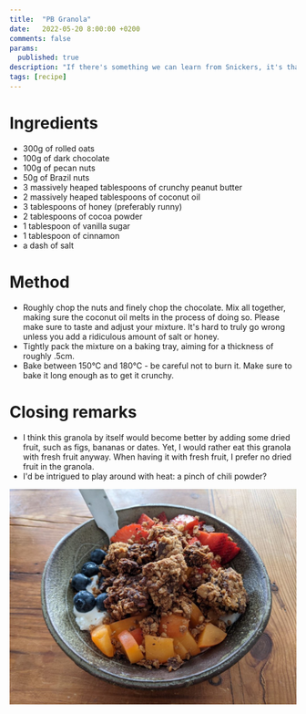 ```yaml
---
title:  "PB Granola"
date:   2022-05-20 8:00:00 +0200
comments: false
params:
  published: true
description: "If there's something we can learn from Snickers, it's that peanuts and chocolate work."
tags: [recipe]
---
```



# Ingredients

- 300g of rolled oats
- 100g of dark chocolate
- 100g of pecan nuts
- 50g of Brazil nuts
- 3 massively heaped tablespoons of crunchy peanut butter
- 2 massively heaped tablespoons of coconut oil
- 3 tablespoons of honey (preferably runny)
- 2 tablespoons of cocoa powder
- 1 tablespoon of vanilla sugar
- 1 tablespoon of cinnamon
- a dash of salt

# Method

* Roughly chop the nuts and finely chop the chocolate. Mix all together, making sure the coconut oil melts in the process of doing so. Please make sure to taste and adjust your mixture. It's hard to truly go wrong unless you add a ridiculous amount of salt or honey.
* Tightly pack the mixture on a baking tray, aiming for a thickness of roughly .5cm.
* Bake between 150°C and 180°C - be careful not to burn it. Make sure to bake it long enough as to get it crunchy.

# Closing remarks

* I think this granola by itself would become better by adding some dried fruit, such as figs, bananas or dates. Yet, I would rather eat this granola with fresh fruit anyway. When having it with fresh fruit, I prefer no dried fruit in the granola.
* I'd be intrigued to play around with heat: a pinch of chili powder?

![granola](/imgs/granola.jpg)
